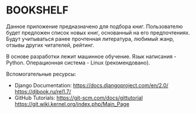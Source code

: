 # BOOKSHELF
Данное приложение предназначено для подбора книг. Пользователю будет предложен список новых книг, основанный на его предпочтениях. Будут учитываться ранее прочтенная литература, любимый жанр, отзывы других читателей, рейтинг.

В основе разработки лежит машинное обучение. Язык написания - Python. Операционная система - Linux (рекомендовано).

Вспомогательные ресурсы:
- Django Documentation: https://docs.djangoproject.com/en/2.0/
                        https://djbook.ru/rel1.7/
- GitHub Tutorials: https://git-scm.com/docs/gittutorial
                    https://git.wiki.kernel.org/index.php/Main_Page
                    
                    
